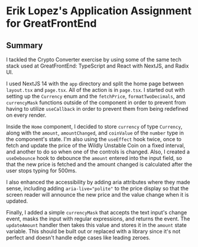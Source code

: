 # Erik Lopez's Application Assignment for GreatFrontEnd

## Summary

I tackled the Crypto Converter exercise by using some of the same tech stack used at GreatFrontEnd: TypeScript and React with NextJS, and Radix UI.

I used NextJS 14 with the `app` directory and split the home page between `layout.tsx` and `page.tsx`. All of the action is in `page.tsx`. I started out with setting up the `Currency` enum and the `fetchPrice`, `formatTwoDecimals`, and `currencyMask` functions outside of the component in order to prevent from having to utilize `useCallback` in order to prevent them from being redefined on every render.

Inside the `Home` component, I decided to store `currency` of type `Currency`, along with the `amount`, `amountChanged`, and `coinValue` of the `number` type in the component's state. I'm also using the `useEffect` hook twice, once to fetch and update the price of the Wildly Unstable Coin on a fixed interval, and another to do so when one of the controls is changed. Also, I created a `useDebounce` hook to debounce the `amount` entered into the input field, so that the new price is fetched and the amount changed is calculated after the user stops typing for 500ms.

I also enhanced the accessibility by adding aria attributes where they made sense, including adding `aria-live="polite"` to the price display so that the screen reader will announce the new price and the value change when it is updated.

Finally, I added a simple `currencyMask` that accepts the text input's change event, masks the input with regular expressions, and returns the event. The `updateAmount` handler then takes this value and stores it in the `amount` state variable. This should be built out or replaced with a library since it's not perfect and doesn't handle edge cases like leading zeroes.
